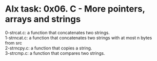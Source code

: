 # Alx task: 0x06. C - More pointers, arrays and strings  

0-strcat.c: a function that concatenates two strings.    
1-strncat.c: a function that concatenates two strings with at most n bytes from src  
2-strncpy.c:  a function that copies a string.  
3-strcmp.c:  a function that compares two strings.
